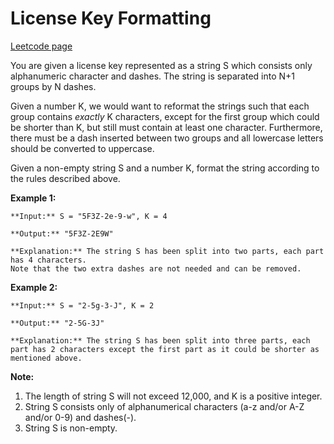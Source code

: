 # License Key Formatting
[Leetcode page](https://leetcode.com/problems/license-key-formatting/description)

You are given a license key represented as a string S which consists only
alphanumeric character and dashes. The string is separated into N+1 groups by
N dashes.

Given a number K, we would want to reformat the strings such that each group
contains _exactly_ K characters, except for the first group which could be
shorter than K, but still must contain at least one character. Furthermore,
there must be a dash inserted between two groups and all lowercase letters
should be converted to uppercase.

Given a non-empty string S and a number K, format the string according to the
rules described above.

**Example 1:**  

    
    
    **Input:** S = "5F3Z-2e-9-w", K = 4
    
    **Output:** "5F3Z-2E9W"
    
    **Explanation:** The string S has been split into two parts, each part has 4 characters.
    Note that the two extra dashes are not needed and can be removed.
    

**Example 2:**  

    
    
    **Input:** S = "2-5g-3-J", K = 2
    
    **Output:** "2-5G-3J"
    
    **Explanation:** The string S has been split into three parts, each part has 2 characters except the first part as it could be shorter as mentioned above.
    

**Note:**  

  1. The length of string S will not exceed 12,000, and K is a positive integer.
  2. String S consists only of alphanumerical characters (a-z and/or A-Z and/or 0-9) and dashes(-).
  3. String S is non-empty.

